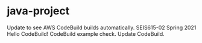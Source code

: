 # java-project
Update to see AWS CodeBuild builds automatically.
SEIS615-02 Spring 2021 Hello CodeBuild!
CodeBuild example check. Update CodeBuild.
